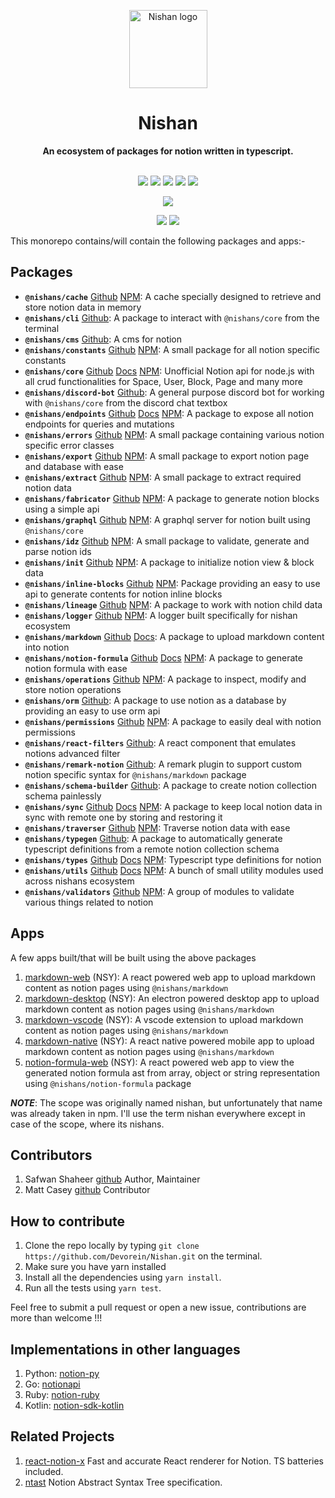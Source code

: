 <p align="center"><a href="https://https://nishan-docs.netlify.app/" target="_blank" rel="noopener noreferrer"><img width="125" src="https://github.com/Devorein/Nishan/blob/master/docs/static/img/root/logo.svg" alt="Nishan logo"></a></p>

<div align="center"> <h1>Nishan</h1> </div>
<div align="center"><b>An ecosystem of packages for notion written in typescript.</b></div>

</br>

<p align="center">
  <a href="https://app.codecov.io/gh/Devorein/Nishan/branch/master"><img src="https://img.shields.io/codecov/c/github/devorein/Nishan?color=blue"/></a>
  <a href="https://github.com/Devorein/Nishan/actions?query=workflow%3A%22Lint%2C+Build+and+Test%22"><img src="https://github.com/devorein/nishan/workflows/Lint,%20Build%20and%20Test/badge.svg"/></a>
  <img src="https://img.shields.io/github/commit-activity/m/devorein/nishan?color=yellow" />
  <img src="https://img.shields.io/github/repo-size/devorein/nishan?style=flat-square&color=orange"/>
  <img src="https://img.shields.io/github/contributors/devorein/nishan?label=contributors&color=red"/>
</p>

<p align="center">
  <a href="https://discord.com/invite/SpwHCz8ysx">
    <img src="https://img.shields.io/discord/804219491763617842.svg?style=flat&label=&logo=discord&logoColor=ffffff&color=7389D8&labelColor=6A7EC2">
  </a>
</p>

<p align="center">
  <img src="https://img.shields.io/badge/Total%20Packages-31-%2371368a">
  <img src="https://img.shields.io/badge/Published%20Packages-22-%2311806a">
</p>

This monorepo contains/will contain the following packages and apps:-

## Packages

*   **`@nishans/cache`** [Github](https://github.com/Devorein/Nishan/tree/master/packages/cache) [NPM](https://www.npmjs.com/package/@nishans/cache): A cache specially designed to retrieve and store notion data in memory
*   **`@nishans/cli`** [Github](https://github.com/Devorein/Nishan/tree/master/packages/cli): A package to interact with `@nishans/core` from the terminal
*   **`@nishans/cms`** [Github](https://github.com/Devorein/Nishan/tree/master/packages/cms): A cms for notion
*   **`@nishans/constants`** [Github](https://github.com/Devorein/Nishan/tree/master/packages/constants) [NPM](https://www.npmjs.com/package/@nishans/constants): A small package for all notion specific constants
*   **`@nishans/core`** [Github](https://github.com/Devorein/Nishan/tree/master/packages/core) [Docs](https://nishan-docs.netlify.app/docs/core) [NPM](https://www.npmjs.com/package/@nishans/core): Unofficial Notion api for node.js with all crud functionalities for Space, User, Block, Page and many more
*   **`@nishans/discord-bot`** [Github](https://github.com/Devorein/Nishan/tree/master/packages/discord-bot): A general purpose discord bot for working with `@nishans/core` from the discord chat textbox
*   **`@nishans/endpoints`** [Github](https://github.com/Devorein/Nishan/tree/master/packages/endpoints) [Docs](https://nishan-docs.netlify.app/docs/endpoints) [NPM](https://www.npmjs.com/package/@nishans/endpoints): A package to expose all notion endpoints for queries and mutations
*   **`@nishans/errors`** [Github](https://github.com/Devorein/Nishan/tree/master/packages/errors) [NPM](https://www.npmjs.com/package/@nishans/errors): A small package containing various notion specific error classes
*   **`@nishans/export`** [Github](https://github.com/Devorein/Nishan/tree/master/packages/export) [NPM](https://www.npmjs.com/package/@nishans/export): A small package to export notion page and database with ease
*   **`@nishans/extract`** [Github](https://github.com/Devorein/Nishan/tree/master/packages/extract) [NPM](https://www.npmjs.com/package/@nishans/extract): A small package to extract required notion data
*   **`@nishans/fabricator`** [Github](https://github.com/Devorein/Nishan/tree/master/packages/fabricator) [NPM](https://www.npmjs.com/package/@nishans/fabricator): A package to generate notion blocks using a simple api
*   **`@nishans/graphql`** [Github](https://github.com/Devorein/Nishan/tree/master/packages/graphql) [NPM](https://www.npmjs.com/package/@nishans/graphql): A graphql server for notion built using `@nishans/core`
*   **`@nishans/idz`** [Github](https://github.com/Devorein/Nishan/tree/master/packages/idz) [NPM](https://www.npmjs.com/package/@nishans/idz): A small package to validate, generate and parse notion ids
*   **`@nishans/init`** [Github](https://github.com/Devorein/Nishan/tree/master/packages/init) [NPM](https://www.npmjs.com/package/@nishans/init): A package to initialize notion view & block data
*   **`@nishans/inline-blocks`** [Github](https://github.com/Devorein/Nishan/tree/master/packages/inline-blocks) [NPM](https://www.npmjs.com/package/@nishans/inline-blocks): Package providing an easy to use api to generate contents for notion inline blocks
*   **`@nishans/lineage`** [Github](https://github.com/Devorein/Nishan/tree/master/packages/lineage) [NPM](https://www.npmjs.com/package/@nishans/lineage): A package to work with notion child data
*   **`@nishans/logger`** [Github](https://github.com/Devorein/Nishan/tree/master/packages/logger) [NPM](https://www.npmjs.com/package/@nishans/logger): A logger built specifically for nishan ecosystem
*   **`@nishans/markdown`** [Github](https://github.com/Devorein/Nishan/tree/master/packages/markdown) [Docs](https://nishan-docs.netlify.app/docs/markdown): A package to upload markdown content into notion
*   **`@nishans/notion-formula`** [Github](https://github.com/Devorein/Nishan/tree/master/packages/notion-formula) [Docs](https://nishan-docs.netlify.app/docs/notion-formula) [NPM](https://www.npmjs.com/package/@nishans/notion-formula): A package to generate notion formula with ease
*   **`@nishans/operations`** [Github](https://github.com/Devorein/Nishan/tree/master/packages/operations) [NPM](https://www.npmjs.com/package/@nishans/operations): A package to inspect, modify and store notion operations
*   **`@nishans/orm`** [Github](https://github.com/Devorein/Nishan/tree/master/packages/orm): A package to use notion as a database by providing an easy to use orm api
*   **`@nishans/permissions`** [Github](https://github.com/Devorein/Nishan/tree/master/packages/permissions) [NPM](https://www.npmjs.com/package/@nishans/permissions): A package to easily deal with notion permissions
*   **`@nishans/react-filters`** [Github](https://github.com/Devorein/Nishan/tree/master/packages/react-filters): A react component that emulates notions advanced filter
*   **`@nishans/remark-notion`** [Github](https://github.com/Devorein/Nishan/tree/master/packages/remark-notion): A remark plugin to support custom notion specific syntax for `@nishans/markdown` package
*   **`@nishans/schema-builder`** [Github](https://github.com/Devorein/Nishan/tree/master/packages/schema-builder): A package to create notion collection schema painlessly
*   **`@nishans/sync`** [Github](https://github.com/Devorein/Nishan/tree/master/packages/sync) [Docs](https://nishan-docs.netlify.app/docs/sync) [NPM](https://www.npmjs.com/package/@nishans/sync): A package to keep local notion data in sync with remote one by storing and restoring it
*   **`@nishans/traverser`** [Github](https://github.com/Devorein/Nishan/tree/master/packages/traverser) [NPM](https://www.npmjs.com/package/@nishans/traverser): Traverse notion data with ease
*   **`@nishans/typegen`** [Github](https://github.com/Devorein/Nishan/tree/master/packages/typegen): A package to automatically generate typescript definitions from a remote notion collection schema
*   **`@nishans/types`** [Github](https://github.com/Devorein/Nishan/tree/master/packages/types) [Docs](https://nishan-docs.netlify.app/docs/types) [NPM](https://www.npmjs.com/package/@nishans/types): Typescript type definitions for notion
*   **`@nishans/utils`** [Github](https://github.com/Devorein/Nishan/tree/master/packages/utils) [Docs](https://nishan-docs.netlify.app/docs/utils) [NPM](https://www.npmjs.com/package/@nishans/utils): A bunch of small utility modules used across nishans ecosystem
*   **`@nishans/validators`** [Github](https://github.com/Devorein/Nishan/tree/master/packages/validators) [NPM](https://www.npmjs.com/package/@nishans/validators): A group of modules to validate various things related to notion

## Apps

A few apps built/that will be built using the above packages

1.  [markdown-web](https://github.com/Devorein/Nishan/tree/master/apps/markdown-web) (NSY): A react powered web app to upload markdown content as notion pages using `@nishans/markdown`
2.  [markdown-desktop](https://github.com/Devorein/Nishan/tree/master/apps/markdown-desktop) (NSY): An electron powered desktop app to upload markdown content as notion pages using `@nishans/markdown`
3.  [markdown-vscode](https://github.com/Devorein/Nishan/tree/master/apps/markdown-vscode) (NSY): A vscode extension to upload markdown content as notion pages using `@nishans/markdown`
4.  [markdown-native](https://github.com/Devorein/Nishan/tree/master/apps/markdown-native) (NSY): A react native powered mobile app to upload markdown content as notion pages using `@nishans/markdown`
5.  [notion-formula-web](https://github.com/Devorein/Nishan/tree/master/apps/notion-formula-web) (NSY): A react powered web app to view the generated notion formula ast from array, object or string representation using `@nishans/notion-formula` package

***NOTE***: The scope was originally named nishan, but unfortunately that name was already taken in npm. I'll use the term nishan everywhere except in case of the scope, where its nishans.

## Contributors

1.  Safwan Shaheer [github](https://github.com/Devorein) Author, Maintainer
2.  Matt Casey [github](https://github.com/mattcasey) Contributor

## How to contribute

1.  Clone the repo locally by typing `git clone https://github.com/Devorein/Nishan.git` on the terminal.
2.  Make sure you have yarn installed
3.  Install all the dependencies using `yarn install`.
4.  Run all the tests using `yarn test`.

Feel free to submit a pull request or open a new issue, contributions are more than welcome !!!

## Implementations in other languages

1.  Python: [notion-py](https://github.com/jamalex/notion-py)
2.  Go: [notionapi](https://github.com/kjk/notionapi)
3.  Ruby: [notion-ruby](https://github.com/danmurphy1217/notion-ruby)
4.  Kotlin: [notion-sdk-kotlin](https://github.com/notionsdk/notion-sdk-kotlin)

## Related Projects

1.  [react-notion-x](https://github.com/NotionX/react-notion-x) Fast and accurate React renderer for Notion. TS batteries included.
2.  [ntast](https://github.com/phuctm97/ntast) Notion Abstract Syntax Tree specification.
